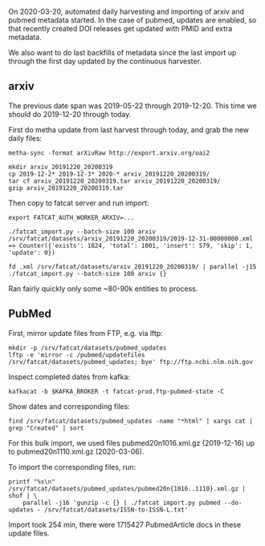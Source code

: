 
On 2020-03-20, automated daily harvesting and importing of arxiv and pubmed
metadata started. In the case of pubmed, updates are enabled, so that recently
created DOI releases get updated with PMID and extra metadata.

We also want to do last backfills of metadata since the last import up through
the first day updated by the continuous harvester.


## arxiv

The previous date span was 2019-05-22 through 2019-12-20. This time we should
do 2019-12-20 through today.

First do metha update from last harvest through today, and grab the new daily files:

    metha-sync -format arXivRaw http://export.arxiv.org/oai2

    mkdir arxiv_20191220_20200319
    cp 2019-12-2* 2019-12-3* 2020-* arxiv_20191220_20200319/
    tar cf arxiv_20191220_20200319.tar arxiv_20191220_20200319/
    gzip arxiv_20191220_20200319.tar

Then copy to fatcat server and run import:

    export FATCAT_AUTH_WORKER_ARXIV=...

    ./fatcat_import.py --batch-size 100 arxiv /srv/fatcat/datasets/arxiv_20191220_20200319/2019-12-31-00000000.xml
    => Counter({'exists': 1824, 'total': 1001, 'insert': 579, 'skip': 1, 'update': 0})

    fd .xml /srv/fatcat/datasets/arxiv_20191220_20200319/ | parallel -j15 ./fatcat_import.py --batch-size 100 arxiv {}

Ran fairly quickly only some ~80-90k entities to process.

## PubMed

First, mirror update files from FTP, e.g. via lftp:

    mkdir -p /srv/fatcat/datasets/pubmed_updates
    lftp -e 'mirror -c /pubmed/updatefiles /srv/fatcat/datasets/pubmed_updates; bye' ftp://ftp.ncbi.nlm.nih.gov

Inspect completed dates from kafka:

    kafkacat -b $KAFKA_BROKER -t fatcat-prod.ftp-pubmed-state -C

Show dates and corresponding files:

    find /srv/fatcat/datasets/pubmed_updates -name "*html" | xargs cat | grep "Created" | sort

For this bulk import, we used files pubmed20n1016.xml.gz (2019-12-16) up to pubmed20n1110.xml.gz (2020-03-06).

To import the corresponding files, run:

    printf "%s\n" /srv/fatcat/datasets/pubmed_updates/pubmed20n{1016..1110}.xml.gz | shuf | \
        parallel -j16 'gunzip -c {} | ./fatcat_import.py pubmed --do-updates - /srv/fatcat/datasets/ISSN-to-ISSN-L.txt'

Import took 254 min, there were 1715427 PubmedArticle docs in these update files.
